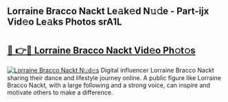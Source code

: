 ## Lorraine Bracco Nackt Le𝚊k𝚎d N𝚞𝚍e - Part-ijx Vid𝚎o Le𝚊ks Photos srA1L

# <h2><a href="http://fb9bzpe.evod.top/?m=Lorraine+Bracco+Nackt">🔗 👉🔴 Lorraine Bracco Nackt Vid𝚎o Ph𝚘t𝚘s</a></h2>

[![Lorraine Bracco Nackt N𝚞d𝚎s](https://i.imgur.com/8V9OHl7.gif)](http://fb9bzpe.evod.top/?m=Lorraine+Bracco+Nackt)
Digital influencer Lorraine Bracco Nackt sharing their dance and lifestyle journey online. A public figure like Lorraine Bracco Nackt, with a large following and a strong voice, can inspire and motivate others to make a difference. 
